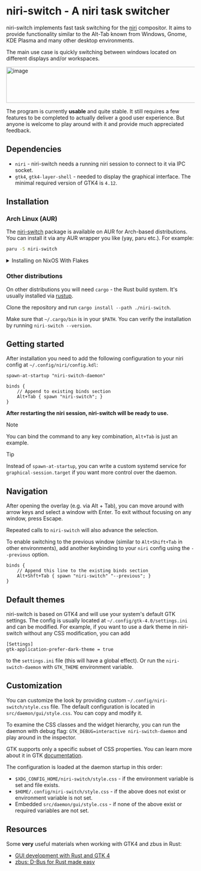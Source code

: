 # niri-switch - A niri task switcher

niri-switch implements fast task switching for the [niri](https://github.com/YaLTeR/niri) compositor. It aims to provide functionality similar to the Alt-Tab known from Windows, Gnome, KDE Plasma and many other desktop environments.

The main use case is quickly switching between windows located on different displays and/or workspaces.

<img width="611" height="96" alt="image" src="https://github.com/user-attachments/assets/c2261156-9ad0-45df-ab25-c6e6964b7dd0" />

The program is currently **usable** and quite stable. It still requires a few features to be completed to actually deliver a good user experience. But anyone is welcome to play around with it and provide much appreciated feedback.

## Dependencies

* `niri` - niri-switch needs a running niri session to connect to it via IPC socket.
* `gtk4`, `gtk4-layer-shell` - needed to display the graphical interface. The minimal required version of GTK4 is `4.12`.

## Installation

### Arch Linux (AUR)

The [niri-switch](https://aur.archlinux.org/packages/niri-switch) package is available on AUR for Arch-based distributions. You can install it via any AUR wrapper you like (yay, paru etc.). For example:

```sh
paru -S niri-switch
```
<details>
<summary>Installing on NixOS With Flakes</summary>

### NixOS (Flake)

This repository provides a flake you can use to install the package.

To install it you **must have flake enabled** and your NixOS configuration
**must be managed with flakes.** See [https://nixos.wiki/wiki/Flakes](https://nixos.wiki/wiki/Flakes) for
instructions on how to install and enable them on NixOS.

Next, you can add this flake as inputs in `flake.nix` in the repository
containing your NixOS configuration:

```nix
inputs = {
  # ---Snip---
  niri-switch= {
    url = "github:Kiki-Bouba-Team/niri-switch";
    # Optional, by default this flake follows the latest nixpkgs-unstable.
    # ---
    # Note that setting this will make it follow your version of nixpkgs, which
    # can lead to issue if you lock it to nixpkgs stable. If you don't add this
    # line, the derivation will be bigger, but will work Out Of the Box.
    inputs.nixpkgs.follows = "nixpkgs";
  };
  # ---Snip---
}
```

Then you can install niri-switch by adding the package provided by this flake in your configuration, for example:

```nix
{inputs, pkgs, ...}:
let
  inherit (pkgs.stdenv.hostPlatform) system;
in
{
    environment.systemPackages = [
        inputs.niri-switch.packages.${system}.default
    ];
}
```
This example only works if you can access `inputs` as an extra argument in your configuration. 

</details>

### Other distributions

On other distributions you will need `cargo` - the Rust build system. It's usually installed via [rustup](https://www.rust-lang.org/tools/install).

Clone the repository and run `cargo install --path ./niri-switch`.

Make sure that `~/.cargo/bin` is in your `$PATH`. You can verify the installation by running `niri-switch --version`.

## Getting started


After installation you need to add the following configuration to your niri config at `~/.config/niri/config.kdl`:
```kdl
spawn-at-startup "niri-switch-daemon"

binds {
    // Append to existing binds section
    Alt+Tab { spawn "niri-switch"; }
}
```

**After restarting the niri session, niri-switch will be ready to use.**
> [!NOTE]
> You can bind the command to any key combination, `Alt+Tab` is just an example.

> [!TIP]
> Instead of `spawn-at-startup`, you can write a custom systemd service for `graphical-session.target` if you want more control over the daemon.

## Navigation

After opening the overlay (e.g. via Alt + Tab), you can move around with arrow keys and select a window with Enter. To exit without focusing on any window, press Escape.

Repeated calls to `niri-switch` will also advance the selection.

To enable switching to the previous window (similar to `Alt+Shift+Tab` in other environments), add another keybinding to your `niri` config using the `--previous` option.

```kdl
binds {
    // Append this line to the existing binds section
    Alt+Shft+Tab { spawn "niri-switch" "--previous"; }
}
```

## Default themes

niri-switch is based on GTK4 and will use your system's default GTK settings. The config is usually located at `~/.config/gtk-4.0/settings.ini` and can be modified. For example, if you want to use a dark theme in niri-switch without any CSS modification, you can add 
```
[Settings]
gtk-application-prefer-dark-theme = true
```
to the `settings.ini` file (this will have a global effect). Or run the `niri-switch-daemon` with `GTK_THEME` environment variable.

## Customization

You can customize the look by providing custom `~/.config/niri-switch/style.css` file. The default configuration is located in `src/daemon/gui/style.css`. You can copy and modify it.

To examine the CSS classes and the widget hierarchy, you can run the daemon with debug flag: `GTK_DEBUG=interactive niri-switch-daemon` and play around in the inspector.

GTK supports only a specific subset of CSS properties. You can learn more about it in GTK [documentation](https://docs.gtk.org/gtk4/css-properties.html).

The configuration is loaded at the daemon startup in this order:

* `$XDG_CONFIG_HOME/niri-switch/style.css` - if the environment variable is set and file exists.
* `$HOME/.config/niri-switch/style.css` - if the above does not exist or environment variable is not set.
* Embedded `src/daemon/gui/style.css` - if none of the above exist or required variables are not set.

## Resources

Some **very** useful materials when working with GTK4 and zbus in Rust:
* [GUI development with Rust and GTK 4](https://gtk-rs.org/gtk4-rs/stable/latest/book/)
* [zbus: D-Bus for Rust made easy](https://dbus2.github.io/zbus/)
